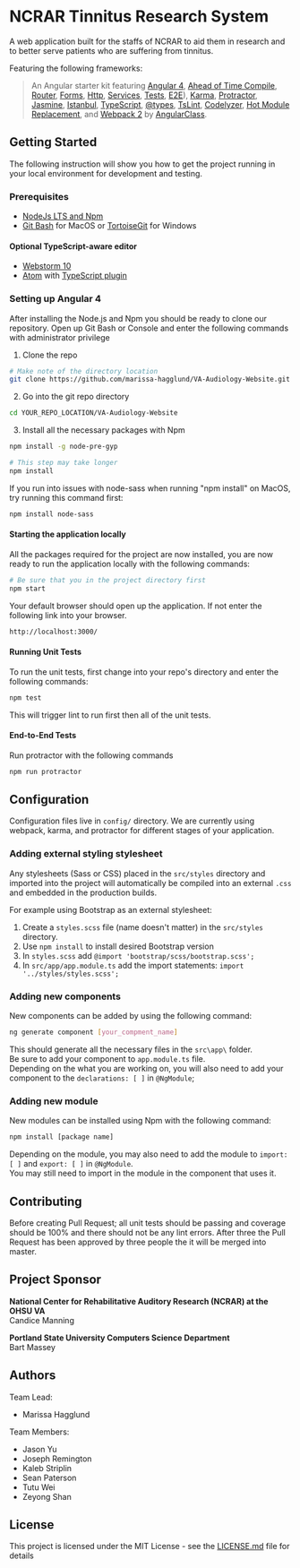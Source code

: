 # NCRAR Tinnitus Research System
A web application built for the staffs of NCRAR to aid them in research and to better serve patients who are suffering from tinnitus.

Featuring the following frameworks:
> An Angular starter kit featuring
[Angular 4](https://angular.io),
[Ahead of Time Compile](https://angular.io/docs/ts/latest/cookbook/aot-compiler.html), [Router](https://angular.io/docs/ts/latest/guide/router.html), [Forms](https://angular.io/docs/ts/latest/guide/forms.html),
[Http](https://angular.io/docs/ts/latest/guide/server-communication.html),
[Services](https://gist.github.com/gdi2290/634101fec1671ee12b3e#_follow_@AngularClass_on_twitter),
[Tests](https://angular.io/docs/ts/latest/guide/testing.html), [E2E](https://angular.github.io/protractor/#/faq#what-s-the-difference-between-karma-and-protractor-when-do-i-use-which-)),
[Karma](https://karma-runner.github.io/),
[Protractor](https://angular.github.io/protractor/),
[Jasmine](https://github.com/jasmine/jasmine),
[Istanbul](https://github.com/gotwarlost/istanbul),
[TypeScript](http://www.typescriptlang.org/),
[@types](https://www.npmjs.com/~types),
[TsLint](http://palantir.github.io/tslint/),
[Codelyzer](https://github.com/mgechev/codelyzer),
[Hot Module Replacement](https://webpack.github.io/docs/hot-module-replacement-with-webpack.html), and
[Webpack 2](http://webpack.github.io/) by [AngularClass](https://angularclass.com).


## Getting Started

The following instruction will show you how to get the project running in your local environment for development and testing.

### Prerequisites
* [NodeJs LTS and Npm](https://nodejs.org/en/download/)
* [Git Bash](https://git-scm.com/downloads) for MacOS or  [TortoiseGit](https://tortoisegit.org/download/) for Windows

#### Optional TypeScript-aware editor

* [Webstorm 10](https://www.jetbrains.com/webstorm/download/)
* [Atom](https://atom.io/) with [TypeScript plugin](https://atom.io/packages/atom-typescript)

### Setting up Angular 4
After installing the Node.js and Npm you should be ready to clone our repository.
Open up Git Bash or Console and enter the following commands with administrator privilege
1. Clone the repo
```bash
# Make note of the directory location
git clone https://github.com/marissa-hagglund/VA-Audiology-Website.git
```
2. Go into the git repo directory
```bash
cd YOUR_REPO_LOCATION/VA-Audiology-Website
```
3. Install all the necessary packages with Npm
```bash
npm install -g node-pre-gyp
```
```bash
# This step may take longer
npm install
```
If you run into issues with node-sass when running "npm install" on MacOS,
try running this command first:
```bash
npm install node-sass
```

#### Starting the application locally
All the packages required for the project are now installed, you are now ready to run the application locally with the following commands:
```bash
# Be sure that you in the project directory first
npm start
```
Your default browser should open up the application. If not enter the following link into your browser.
```bash
http://localhost:3000/
```
#### Running Unit Tests
To run the unit tests, first change into your repo's directory and enter the following commands:
```bash
npm test
```
This will trigger lint to run first then all of the unit tests.
#### End-to-End Tests
Run protractor with the following commands
```bash
npm run protractor
```

## Configuration
Configuration files live in `config/` directory. We are currently using webpack, karma, and protractor for different stages of your application.  

### Adding external styling stylesheet
Any stylesheets (Sass or CSS) placed in the `src/styles` directory and imported into the project will automatically be compiled into an external `.css` and embedded in the production builds.

For example using Bootstrap as an external stylesheet:
1. Create a `styles.scss` file (name doesn't matter) in the `src/styles` directory.
2. Use `npm install` to install desired Bootstrap version
3. In `styles.scss` add `@import 'bootstrap/scss/bootstrap.scss';`
4. In `src/app/app.module.ts` add the import statements: `import '../styles/styles.scss';`

### Adding new components
New components can be added by using the following command:
```bash
ng generate component [your_compment_name]
```
This should generate all the necessary files in the `src\app\` folder.   
Be sure to add your component to `app.module.ts` file.   
Depending on the what you are working on, you will also need to add your component to the `declarations: [ ]` in `@NgModule`;

### Adding new module
New modules can be installed using Npm with the following command:   
```bash
npm install [package name]
```
Depending on the module, you may also need to add the module to `import: [ ]` and `export: [ ]` in `@NgModule`.   
You may still need to import in the module in the component that uses it.

## Contributing
Before creating Pull Request; all unit tests should be passing and coverage should be 100% and there should not be any lint errors.  After three the Pull Request has been approved by three people the it will be merged into master.

## Project Sponsor

<b>National Center for Rehabilitative Auditory Research (NCRAR) at the OHSU VA</b>   
Candice Manning    

<b>Portland State University Computers Science Department</b>   
Bart Massey

## Authors
Team Lead:
* Marissa Hagglund

Team Members:
* Jason Yu
* Joseph Remington
* Kaleb Striplin
* Sean Paterson
* Tutu Wei
* Zeyong Shan

## License
This project is licensed under the MIT License - see the [LICENSE.md](LICENSE.md) file for details

<!--

Commenting these out for now until we know more about deployment

```bash
# WINDOWS only. In terminal as administrator
npm install -g node-pre-gyp

# install the repo with npm
npm install

# start the server
npm start

# use Hot Module Replacement
npm run server:dev:hmr
```
go to [http://0.0.0.0:3000](http://0.0.0.0:3000) or [http://localhost:3000](http://localhost:3000) in your browser

### server
```bash
# development
npm run server
# production
npm run build:prod
npm run server:prod
```

## Other commands

### build files
```bash
# development
npm run build:dev
# production (jit)
npm run build:prod
# AoT
npm run build:aot
```

### hot module replacement
```bash
npm run server:dev:hmr
```

### watch and build files
```bash
npm run watch
```

### run unit tests
```bash
npm run test
```

### watch and run our tests
```bash
npm run watch:test
```

### run end-to-end tests
```bash
# update Webdriver (optional, done automatically by postinstall script)
npm run webdriver:update
# this will start a test server and launch Protractor
npm run e2e
```

### continuous integration (run unit tests and e2e tests together)
```bash
# this will test both your JIT and AoT builds
npm run ci
```

### run Protractor's elementExplorer (for end-to-end)
```bash
npm run e2e:live
```

### build Docker
```bash
npm run build:docker
```

## Docker

To run project you only need host machine with **operating system** with installed **git** (to clone this repo)
and [docker](https://www.docker.com/) and thats all - any other software is not needed
(other software like node.js etc. will be automatically downloaded and installed inside docker container during build step based on dockerfile).

### Install docker

#### MacOS:

`brew cask install docker`

And run docker by Mac bottom menu> launchpad > docker (on first run docker will ask you about password)

#### Ubuntu:

```
sudo apt-get update
sudo apt-key adv --keyserver hkp://p80.pool.sks-keyservers.net:80 --recv-keys 58118E89F3A912897C070ADBF76221572C52609D
sudo apt-add-repository 'deb https://apt.dockerproject.org/repo ubuntu-xenial main'
sudo apt-get update
apt-cache policy docker-engine
sudo apt-get install -y docker-engine
sudo systemctl status docker  # test:  shoud be ‘active’
```
And add your user to docker group (to avoid `sudo` before using `docker` command in future):
```
sudo usermod -aG docker $(whoami)
```
and logout and login again.

### Build image

Because *node.js* is big memory consumer you need 1-2GB RAM or virtual memory to build docker image
(it was successfully tested on machine with 512MB RAM + 2GB virtual memory - building process take 7min)

Go to main project folder. To build big (~280MB) image which has cached data and is able to **FAST** rebuild  
(this is good for testing or staging environment) type:

`docker build -t angular-starter .`

To build **SMALL** (~20MB) image without cache (so each rebuild will take the same amount of time as first build)
(this is good for production environment) type:

`docker build --squash="true" -t angular-starter .`

The **angular-starter** name used in above commands is only example image name.
To remove intermediate images created by docker on build process, type:

`docker rmi -f $(docker images -f "dangling=true" -q)`

### Run image

To run created docker image on [localhost:8080](localhost:8080) type (parameter `-p 8080:80` is host:container port mapping)

`docker run --name angular-starter -p 8080:80 angular-starter &`

And that's all, you can open browser and go to [localhost:8080](localhost:8080).

### Run image on sub-domain

If you want to run image as virtual-host on sub-domain you must setup [proxy](https://github.com/jwilder/nginx-proxy)
. You should install proxy and set sub-domain in this way:

 ```
 docker pull jwilder/nginx-proxy:alpine
 docker run -d -p 80:80 --name nginx-proxy -v /var/run/docker.sock:/tmp/docker.sock:ro jwilder/nginx-proxy:alpine
 ```

 And in your `/etc/hosts` file (linux) add line: `127.0.0.1 angular-starter.your-domain.com` or in yor hosting add
 folowing DNS record (wildchar `*` is handy because when you add new sub-domain in future, you don't need to touch/add any DNS record)

 ```
 Type: CNAME
 Hostname: *.your-domain.com
 Direct to: your-domain.com
 TTL(sec): 43200
 ```

And now you are ready to run image on subdomain by:

```
docker run -e VIRTUAL_HOST=angular-starter.your-domain.com --name angular-starter angular-starter &
```

### Login into docker container

`docker exec -t -i angular-starter /bin/bash`

## Netlify

You can quickly create a free site to get started using this
starter kit in production on [Netlify](https://www.netlify.com/):
-->
